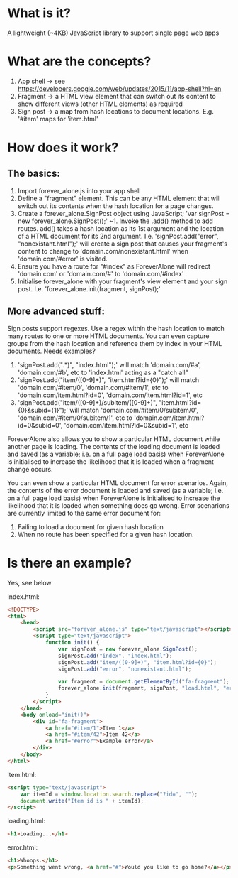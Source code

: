 # What is it?

A lightweight (~4KB) JavaScript library to support single page web apps

# What are the concepts?

1. App shell -> see https://developers.google.com/web/updates/2015/11/app-shell?hl=en
2. Fragment -> a HTML view element that can switch out its content to show different views (other HTML elements) as required
3. Sign post -> a map from hash locations to document locations. E.g. '#item' maps for 'item.html'

# How does it work?

## The basics:
1. Import forever_alone.js into your app shell
2. Define a "fragment" element. This can be any HTML element that will switch out its contents when the hash location for a page changes.
3. Create a forever_alone.SignPost object using JavaScript; 'var signPost = new forever_alone.SignPost();'
~1. Invoke the .add() method to add routes. add() takes a hash location as its 1st argument and the location of a HTML document for its 2nd argument. I.e. 'signPost.add("error", "nonexistant.html");' will create a sign post that causes your fragment's content to change to 'domain.com/nonexistant.html' when 'domain.com/#error' is visited.
4. Ensure you have a route for "#index" as ForeverAlone will redirect 'domain.com' or 'domain.com/#' to 'domain.com/#index'
5. Initialise forever_alone with your fragment's view element and your sign post. I.e. 'forever_alone.init(fragment, signPost);'

## More advanced stuff:

Sign posts support regexes. Use a regex within the hash location to match many routes to one or more HTML documents. You can even capture groups from the hash location and reference them by index in your HTML documents. Needs examples?

1. 'signPost.add(".*)", "index.html");' will match 'domain.com/#a', 'domain.com/#b', etc to 'index.html' acting as a "catch all"
2. 'signPost.add("item/([0-9]+)", "item.html?id={0}");' will match 'domain.com/#item/0',  'domain.com/#item/1', etc to 'domain.com/item.html?id=0', 'domain.com/item.html?id=1', etc
3. 'signPost.add("item/([0-9]+)/subitem/([0-9]+)", "item.html?id={0}&subid={1}");' will match 'domain.com/#item/0/subitem/0',  'domain.com/#item/0/subitem/1', etc to 'domain.com/item.html?id=0&subid=0', 'domain.com/item.html?id=0&subid=1', etc

ForeverAlone also allows you to show a particular HTML document while another page is loading. The contents of the loading document is loaded and saved (as a variable; i.e. on a full page load basis) when ForeverAlone is initialised to increase the likelihood that it is loaded when a fragment change occurs.

You can even show a particular HTML document for error scenarios. Again, the contents of the error document is loaded and saved (as a variable; i.e. on a full page load basis) when ForeverAlone is initialised to increase the likelihood that it is loaded when something does go wrong. Error scenarions are currently limited to the same error document for:
1. Failing to load a document for given hash location
2. When no route has been specified for a given hash location.

# Is there an example?

Yes, see below

index.html:
```html
<!DOCTYPE>
<html>
	<head>
		<script src="forever_alone.js" type="text/javascript"></script>
		<script type="text/javascript">
			function init() {
				var signPost = new forever_alone.SignPost();
				signPost.add("index", "index.html");
				signPost.add("item/([0-9]+)", "item.html?id={0}");
				signPost.add("error", "nonexistant.html");

				var fragment = document.getElementById("fa-fragment");
				forever_alone.init(fragment, signPost, "load.html", "error.html");
			}
		</script>
	</head>
	<body onload="init()">
		<div id="fa-fragment">
			<a href="#item/1">Item 1</a>
			<a href="#item/42">Item 42</a>
			<a href="#error">Example error</a>
		</div>
	</body>
</html>
```

item.html:
```html
<script type="text/javascript">
	var itemId = window.location.search.replace("?id=", "");
	document.write("Item id is " + itemId);
</script>
```

loading.html:
```html
<h1>Loading...</h1>
```

error.html:
```html
<h1>Whoops.</h1>
<p>Something went wrong, <a href="#">Would you like to go home?</a></p>
```
